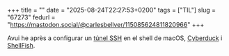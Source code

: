 +++
title = ""
date = "2025-08-24T22:27:53+0200"
tags = ["TIL"]
slug = "67273"
fedurl = "https://mastodon.social/@carlesbellver/115085624811820966"
+++

Avui he après a configurar un [túnel SSH](https://linuxize.com/post/how-to-setup-ssh-tunneling/) en el shell de macOS, [Cyberduck](https://cyberduck.io) i [ShellFish](https://secureshellfish.app/).
